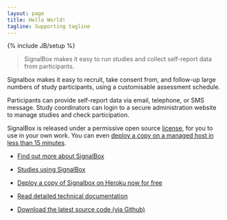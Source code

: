 ```yaml
---
layout: page
title: Hello World!
tagline: Supporting tagline
---
```

{% include JB/setup %}



>SignalBox makes it easy to run studies and collect self-report data from participants.

Signalbox makes it easy to recruit, take consent from, and follow-up large numbers of study participants, using a customisable assessment schedule.

Participants can provide self-report data via email, telephone, or SMS message. Study coordinators can login to a secure administration website to manage studies and check participation.

SignalBox is released under a permissive open source [license](https://github.com/puterleat/signalbox/blob/master/LICENSE.txt), for you to use in your own work. You can even [deploy a copy on a managed host in less than 15 minutes](/deploy/).


- [Find out more about SignalBox](/about/)
- [Studies using SignalBox](/about/#studies)


- [Deploy a copy of Signalbox on Heroku now for free](/deploy/)
- [Read detailed technical documentation](http://signalbox.readthedocs.org/en/latest/)
- [Download the latest source code (via Github)](https://github.com/puterleat/signalbox)
